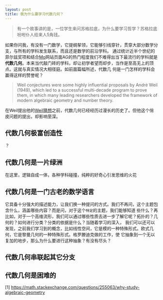 ```yaml
---
layout: post
title: 我为什么要学习代数几何？
---
```

>有一个故事讲的是，一位学生来问苏格拉底，为什么要学习哲学？苏格拉底吩咐仆人给来人5角钱。

如果你问我，有没有一门数学，它提纲挈领，它能够引线穿针，贯穿大部分数学分支，与所有的学科发生联系，而且还是数学的前沿学科。
通过统计近半个世纪的菲尔兹奖项和结合[Mo](https://mathoverflow.net/)网站页面AG的热门程度我们不难得出当下最流行的学科就是
**代数几何**。本来当代敲门砖的学科，却让初学者望而却步，当作是至高无上的顶点。这就与真实情况大相径庭。如前面篇幅所述，代数几
何是一门怎样的学科会赢得这样的赞誉呢？  

>  Weil conjectures were some highly influential proposals by André Weil (1949), which led to a successful multi-decade program to prove them, in which many leading researchers developed the framework of modern algebraic geometry and number theory.  

在Weil提出他的[Weil猜想](https://en.wikipedia.org/wiki/Weil_conjectures)之前，代数几何已经经历过漫长的历史了。但他这个俏皮问题的提出，却影响至深。

## 代数几何极富创造性
？
## 代数几何是一片绿洲
在这里，逻辑自成一体，各种学科碰撞，纯粹的好奇心引发思维的火花

## 代数几何是一门古老的数学语言
它具备十分强大的描述能力，让我们换一种提问的方式。我们不再问，这个主题包含什么，涵盖哪些内容？而是问，对于这个`特定`的主题，我们能够知道
些什么？再比如，对于一个高维流形，我们可以通过哪些性质去进一步了解它呢？拓扑的？几何的？如何进行分类？分类的依据是什么？当随着学习的深入，
我们可以还可以发现，之前我们学习到的概念，比如线性空间，它是模的一种特殊形式。欧式几何，它是黎曼几何的一种特殊形式。格罗滕迪克做的工作，使
它抽象到一个无以复加的地步，那么为什么要进行这种抽象？有没有尽头？  

## 代数几何串联起其它分支


## 代数几何是困难的


[1] https://math.stackexchange.com/questions/255063/why-study-algebraic-geometry
